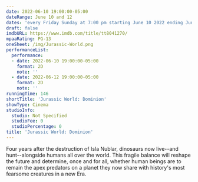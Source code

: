 ```yaml
---
date: 2022-06-10 19:00:00-05:00
dateRange: June 10 and 12
dates: 'every Friday Sunday at 7:00 pm starting June 10 2022 ending Jun 12 2022 '
draft: false
imdbURL: https://www.imdb.com/title/tt8041270/
mpaaRating: PG-13
oneSheet: /img/Jurassic-World.png
performanceList:
  performance:
  - date: 2022-06-10 19:00:00-05:00
    format: 2D
    note: ''
  - date: 2022-06-12 19:00:00-05:00
    format: 2D
    note: ''
runningTime: 146
shortTitle: 'Jurassic World: Dominion'
showType: Cinema
studioInfo:
  studio: Not Specified
  studioFee: 0
  studioPercentage: 0
title: 'Jurassic World: Dominion'
---
```


Four years after the destruction of Isla Nublar, dinosaurs now live--and hunt--alongside humans all over the world. This fragile balance will reshape the future and determine, once and for all, whether human beings are to remain the apex predators on a planet they now share with history's most fearsome creatures in a new Era.